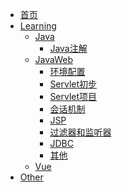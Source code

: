 * [首页](README.md)
* [Learning]()
  * [Java]()
    * [Java注解](Learning/Java/注解.md)
  * [JavaWeb]()
    * [环境配置](Learning/JavaWeb/环境配置.md)
    * [Servlet初步](Learning/JavaWeb/Servlet初步.md)
    * [Servlet项目](Learning/JavaWeb/Servlet项目.md)
    * [会话机制](Learning/JavaWeb/会话机制.md)
    * [JSP](Learning/JavaWeb/JSP.md)
    * [过滤器和监听器](Learning/JavaWeb/过滤器和监听器.md)
    * [JDBC](Learning/JavaWeb/JDBC.md)
    * [其他](Learning/JavaWeb/OtherProblem.md)
  * [Vue]()
* [Other]()

